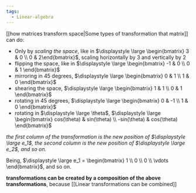 ```yaml
---
tags:
  - Linear-algebra
---
```

[[how matrices transform space|Some types of transformation that matrix]] can do:

- Only by *scaling the space*, like in $\displaystyle \large \begin{bmatrix} 3 & 0 \\ 0 & 2\end{bmatrix}$, scaling horizontally by 3 and vertically by 2
- flipping the space, like in $\displaystyle \large \begin{bmatrix} -1 & 0 \\ 0 & 1 \end{bmatrix}$
- mirroring in 45 degrees, $\displaystyle \large \begin{bmatrix} 0 & 1 \\ 1 & 0 \end{bmatrix}$
- shearing the space, $\displaystyle \large \begin{bmatrix} 1 & 1 \\ 0 & 1 \end{bmatrix}$
- rotating in 45 degrees, $\displaystyle \large \begin{bmatrix} 0 & -1 \\ 1 & 0 \end{bmatrix}$
- rotating in $\displaystyle \large \theta$, $\displaystyle \large \begin{bmatrix} cos(\theta) & sin(\theta) \\ -sin(\theta) & cos(\theta) \end{bmatrix}$

*the first column of the transformation is the new position of $\displaystyle \large e_1$, the second column is the new position of $\displaystyle \large e_2$, and so on.*

Being, $\displaystyle \large e_1 = \begin{bmatrix} 1 \\ 0 \\ 0 \\ \vdots \end{bmatrix}$, and so on. 

**transformations can be created by a composition of the above transformations**, because [[Linear transformations can be combined]]